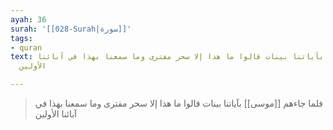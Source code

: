 ```yaml
---
ayah: 36
surah: '[[028-Surah|سورة]]'
tags:
- quran
text: فلما جاءهم موسى بآياتنا بينات قالوا ما هذا إلا سحر مفترى وما سمعنا بهذا في آبائنا
  الأولين

---
```

> فلما جاءهم [[موسى]] بآياتنا بينات قالوا ما هذا إلا سحر مفترى وما سمعنا بهذا في آبائنا الأولين
